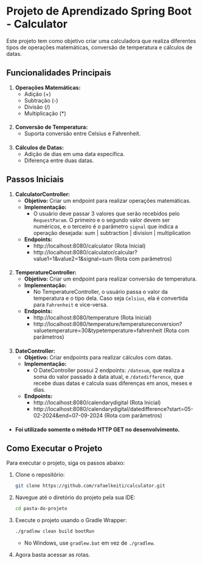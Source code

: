 # Projeto de Aprendizado Spring Boot - Calculator

Este projeto tem como objetivo criar uma calculadora que realiza diferentes tipos de operações matemáticas, conversão de temperatura e cálculos de datas.

## Funcionalidades Principais
1. **Operações Matemáticas:**
   - Adição (+)
   - Subtração (-)
   - Divisão (/)
   - Multiplicação (*)

####

2. **Conversão de Temperatura:**
   - Suporta conversão entre Celsius e Fahrenheit.

####

3. **Cálculos de Datas:**
   - Adição de dias em uma data específica.
   - Diferença entre duas datas.

## Passos Iniciais

1. **CalculatorController:**
   - **Objetivo:** Criar um endpoint para realizar operações matemáticas.
   - **Implementação:**
      - O usuário deve passar 3 valores que serão recebidos pelo `RequestParam`. O primeiro e o segundo valor devem ser numéricos, e o terceiro é o parâmetro `signal` que indica a operação desejada: sum | subtraction | division | multiplication
   - **Endpoints:**
     - http://localhost:8080/calculator (Rota Inicial)
     - http://localhost:8080/calculator/calcular?value1=1&value2=1&signal=sum (Rota com parâmetros)
####

2. **TemperatureController:**
   - **Objetivo:** Criar um endpoint para realizar conversão de temperatura.
   - **Implementação:**
      - No TemperatureController, o usuário passa o valor da temperatura e o tipo dela. Caso seja `Celsius`, ela é convertida para `Fahrenheit` e vice-versa.
   - **Endpoints:**
      - http://localhost:8080/temperature (Rota Inicial)
      - http://localhost:8080/temperature/temperatureconversion?valuetemperature=30&typetemperature=fahrenheit (Rota com parâmetros)
     
####

3. **DateController:**
   - **Objetivo:** Criar endpoints para realizar cálculos com datas.
   - **Implementação:**
      - O DateController possui 2 endpoints: `/datesum`, que realiza a soma do valor passado à data atual, e `/datedifference`, que recebe duas datas e calcula suas diferenças em anos, meses e dias.
   - **Endpoints:**
     - http://localhost:8080/calendarydigital (Rota Inicial)
     - http://localhost:8080/calendarydigital/datedifference?start=05-02-2024&end=07-09-2024 (Rota com parâmetros)
      
####

- **Foi utilizado somente o método HTTP GET no desenvolvimento.**

## Como Executar o Projeto

Para executar o projeto, siga os passos abaixo:

1. Clone o repositório:

   ```bash
   git clone https://github.com/rafaelkeiti/calculator.git
   ```

2. Navegue até o diretório do projeto pela sua IDE:

   ```bash
   cd pasta-do-projeto
   ```

3. Execute o projeto usando o Gradle Wrapper:

   ```bash
   ./gradlew clean build bootRun 
   ```

    - No Windows, use `gradlew.bat` em vez de `./gradlew`.

4. Agora basta acessar as rotas.